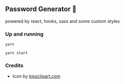 ## Password Generator 🔑

powered by react, hooks, sass and some custom styles

### Up and running

`yarn`

`yarn start`

### Credits

- Icon by [kissclipart.com](https://www.kissclipart.com/cyber-security-lock-png-clipart-computer-security-bxxxia/)
